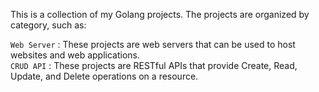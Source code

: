 This is a collection of my Golang projects. The projects are organized by category, such as:

`Web Server` : These projects are web servers that can be used to host websites and web applications.
<br/>
`CRUD API` : These projects are RESTful APIs that provide Create, Read, Update, and Delete operations on a resource.
